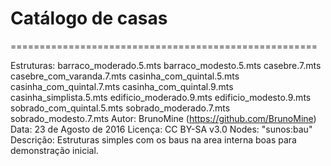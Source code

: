# Catálogo de casas

=====================================================

Estruturas:
  barraco_moderado.5.mts
  barraco_modesto.5.mts
  casebre.7.mts
  casebre_com_varanda.7.mts
  casinha_com_quintal.5.mts
  casinha_com_quintal.7.mts
  casinha_com_quintal.9.mts
  casinha_simplista.5.mts
  edificio_moderado.9.mts
  edificio_modesto.9.mts
  sobrado_com_quintal.5.mts
  sobrado_moderado.7.mts
  sobrado_modesto.7.mts
Autor: BrunoMine (https://github.com/BrunoMine)
Data: 23 de Agosto de 2016
Licença: CC BY-SA v3.0
Nodes:
	"sunos:bau"
Descrição:
	Estruturas simples com os baus na area interna
	boas para demonstração inicial.
